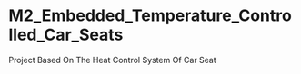 # M2_Embedded_Temperature_Controlled_Car_Seats
Project Based On The Heat Control System Of Car Seat
